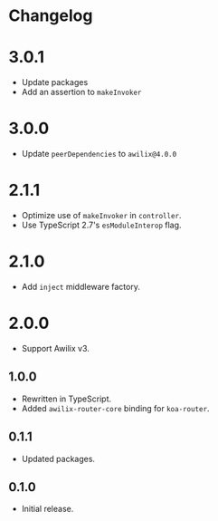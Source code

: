 # Changelog

# 3.0.1

- Update packages
- Add an assertion to `makeInvoker`

# 3.0.0

- Update `peerDependencies` to `awilix@4.0.0`

# 2.1.1

- Optimize use of `makeInvoker` in `controller`.
- Use TypeScript 2.7's `esModuleInterop` flag.

# 2.1.0

- Add `inject` middleware factory.

# 2.0.0

- Support Awilix v3.

## 1.0.0

- Rewritten in TypeScript.
- Added `awilix-router-core` binding for `koa-router`.

## 0.1.1

- Updated packages.

## 0.1.0

- Initial release.
